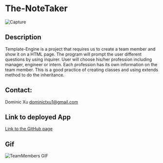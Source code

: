 # The-NoteTaker

![Capture](https://user-images.githubusercontent.com/46208528/75903199-7ab54d80-5dfe-11ea-8dab-ad392d263130.PNG)

## Description
Template-Engine is a project that requires us to create a team member and show it on a HTML page. The program will prompt the user different questions by using inquirer. User will choose his/her profession including manager, engineer or intern. Each profession has its own information on the team member. This is a good practice of creating classes and using extends method to do the inheritance.

## Contact:
Dominic Xu dominictxu1@gmail.com

## Link to deployed App
[Link to the GitHub page](https://lorddominic.github.io/The-NoteTaker)

## Gif
![TeamMembers GIF](TeamMembers.gif)